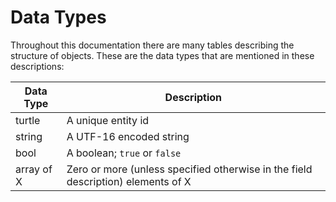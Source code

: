 # Data Types
Throughout this documentation there are many tables describing the structure of objects. These are the data types that
are mentioned in these descriptions:

| Data Type  | Description                                                                                                   |
|------------|---------------------------------------------------------------------------------------------------------------|
| turtle     | A unique entity id                                                                                            |
| string     | A UTF-16 encoded string                                                                                       |
| bool       | A boolean; `true` or `false`                                                                                  |
| array of X | Zero or more (unless specified otherwise in the field description) elements of X                              |

